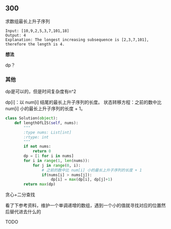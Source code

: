 ## 300

求数组最长上升子序列

```
Input: [10,9,2,5,3,7,101,18]
Output: 4 
Explanation: The longest increasing subsequence is [2,3,7,101], therefore the length is 4. 
```

**想法**

dp？

### 其他

dp是可以的，但是时间复杂度有n^2

dp[i]：以 num[i] 结尾的最长上升子序列的长度。
状态转移方程：之前的数中比 num[i] 小的最长上升子序列的长度 + 1。

```py
class Solution(object):
    def lengthOfLIS(self, nums):
        """
        :type nums: List[int]
        :rtype: int
        """
        if not nums:
            return 0
        dp = [1 for i in nums]
        for i in range(1, len(nums)):
            for j in range(0, i):
                # 之前的数中比 num[i] 小的最长上升子序列的长度 + 1
                if(nums[i] > nums[j]):
                    dp[i] = max(dp[i], dp[j]+1)
        return max(dp)

```

贪心+二分查找

看了下参考资料，维护一个单调递增的数组，遇到一个小的值就寻找对应的位置然后替代进去什么的

TODO

